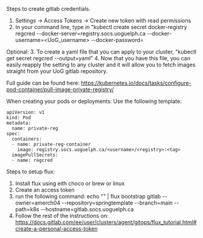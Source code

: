 Steps to create gitlab credentials.

1. Settings -> Access Tokens -> Create new token with read permissions
2. In your command line, type in "kubectl create secret docker-registry regcred --docker-server=registry.socs.uoguelph.ca --docker-username=<UoG_username> --docker-password=<Token>

Optional:
3. To create a yaml file that you can apply to your cluster, "kubectl get secret regcred --output=yaml"
4. Now that you have this file, you can easily reapply the setting to any cluster and it will allow you to fetch images straight from your UoG gitlab repository.

Full guide can be found here: https://kubernetes.io/docs/tasks/configure-pod-container/pull-image-private-registry/

When creating your pods or deployments:
Use the following template:
```
apiVersion: v1
kind: Pod
metadata:
  name: private-reg
spec:
  containers:
  - name: private-reg-container
    image: registry.socs.uoguelph.ca/<username>/<registry>:<tag>
  imagePullSecrets:
  - name: regcred
```



Steps to setup flux:

1. Install flux using eith choco or brew or linux
2. Create an access token
3. run the following command: echo "<Your access Token>" | flux bootstrap gitlab --owner=amerch04 --repository=springtemplate --branch=main --path=k8s --hostname=gitlab.socs.uoguelph.ca
4. Follow the rest of the instructions on: https://docs.gitlab.com/ee/user/clusters/agent/gitops/flux_tutorial.html#create-a-personal-access-token

